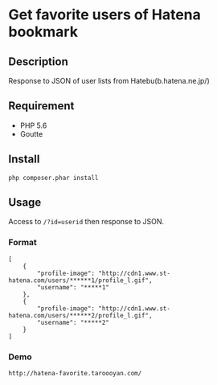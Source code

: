 Get favorite users of Hatena bookmark
====
## Description
Response to JSON of user lists from Hatebu(b.hatena.ne.jp/)

## Requirement
- PHP 5.6
- Goutte

## Install
`php composer.phar install`

## Usage
Access to
`/?id=userid` then response to JSON.
### Format
```
[
    {
        "profile-image": "http://cdn1.www.st-hatena.com/users/******1/profile_l.gif",
        "username": "*****1"
    }, 
    {
        "profile-image": "http://cdn1.www.st-hatena.com/users/******2/profile_l.gif",
        "username": "*****2"
    }
]
```
### Demo
`http://hatena-favorite.taroooyan.com/`
